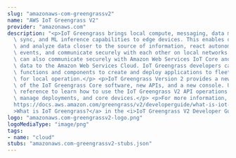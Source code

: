 ```yaml
---
slug: "amazonaws-com-greengrassv2"
name: "AWS IoT Greengrass V2"
provider: "amazonaws.com"
description: "<p>IoT Greengrass brings local compute, messaging, data management,\
  \ sync, and ML inference capabilities to edge devices. This enables devices to collect\
  \ and analyze data closer to the source of information, react autonomously to local\
  \ events, and communicate securely with each other on local networks. Local devices\
  \ can also communicate securely with Amazon Web Services IoT Core and export IoT\
  \ data to the Amazon Web Services Cloud. IoT Greengrass developers can use Lambda\
  \ functions and components to create and deploy applications to fleets of edge devices\
  \ for local operation.</p> <p>IoT Greengrass Version 2 provides a new major version\
  \ of the IoT Greengrass Core software, new APIs, and a new console. Use this API\
  \ reference to learn how to use the IoT Greengrass V2 API operations to manage components,\
  \ manage deployments, and core devices.</p> <p>For more information, see <a href=\"\
  https://docs.aws.amazon.com/greengrass/v2/developerguide/what-is-iot-greengrass.html\"\
  >What is IoT Greengrass?</a> in the <i>IoT Greengrass V2 Developer Guide</i>.</p>"
logo: "amazonaws.com-greengrassv2-logo.png"
logoMediaType: "image/png"
tags:
- name: "cloud"
stubs: "amazonaws.com-greengrassv2-stubs.json"
---
```

